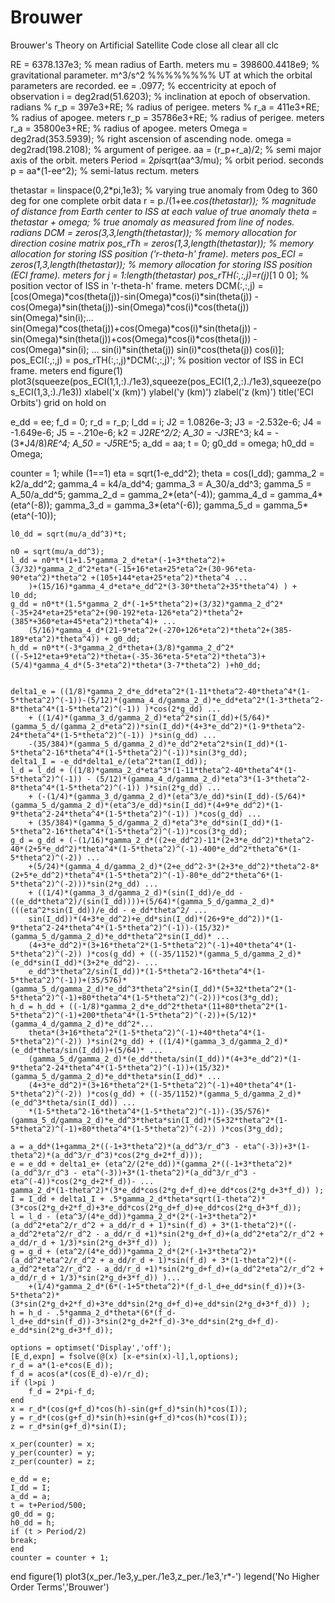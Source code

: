# Brouwer
Brouwer's Theory on Artificial Satellite Code
close all
clear all
clc

RE = 6378.137e3;                                                                % mean radius of Earth. meters
mu = 398600.4418e9;                                                         % gravitational parameter. m^3/s^2
%%%%%%%% UT at which the orbital parameters are recorded.
ee = .0977;                                                               % eccentricity at epoch of observation
i = deg2rad(51.6203);                                                       % inclination at epoch of observation. radians
% r_p = 397e3+RE;                                                             % radius of perigee. meters
% r_a = 411e3+RE;                                                             % radius of apogee. meters
r_p = 35786e3+RE;                                                             % radius of perigee. meters
r_a = 35800e3+RE;                                                             % radius of apogee. meters
Omega = deg2rad(353.5939);                                                  % right ascension of ascending node.
omega = deg2rad(198.2108);                                                  % argument of perigee.
aa = (r_p+r_a)/2;                                                            % semi major axis of the orbit. meters
Period = 2*pi*sqrt(aa^3/mu);                                                 % orbit period. seconds
p = aa*(1-ee^2);                                                              % semi-latus rectum. meters

thetastar = linspace(0,2*pi,1e3);                                           % varying true anomaly from 0deg to 360 deg for one complete orbit data
r = p./(1+ee.*cos(thetastar));                                               % magnitude of distance from Earth center to ISS at each value of true anomaly
theta = thetastar + omega;                                                  % true anomaly as measured from line of nodes. radians
DCM = zeros(3,3,length(thetastar));                                         % memory allocation for direction cosine matrix
pos_rTh = zeros(1,3,length(thetastar));                                     % memory allocation for storing ISS position ('r-theta-h' frame). meters
pos_ECI = zeros(1,3,length(thetastar));                                     % memory allocation for storing ISS position (ECI frame). meters
for j = 1:length(thetastar)
    pos_rTH(:,:,j)=r(j)*[1 0 0];                                            % position vector of ISS in 'r-theta-h' frame. meters
    DCM(:,:,j) = [cos(Omega)*cos(theta(j))-sin(Omega)*cos(i)*sin(theta(j)) -cos(Omega)*sin(theta(j))-sin(Omega)*cos(i)*cos(theta(j)) sin(Omega)*sin(i);...
        sin(Omega)*cos(theta(j))+cos(Omega)*cos(i)*sin(theta(j)) -sin(Omega)*sin(theta(j))+cos(Omega)*cos(i)*cos(theta(j)) -cos(Omega)*sin(i); ...
        sin(i)*sin(theta(j)) sin(i)*cos(theta(j)) cos(i)];
    pos_ECI(:,:,j) = pos_rTH(:,:,j)*DCM(:,:,j)';                            % position vector of ISS in ECI frame. meters
end
figure(1)
plot3(squeeze(pos_ECI(1,1,:)./1e3),squeeze(pos_ECI(1,2,:)./1e3),squeeze(pos_ECI(1,3,:)./1e3))
xlabel('x (km)')
ylabel('y (km)')
zlabel('z (km)')
title('ECI Orbits')
grid on
hold on


e_dd = ee;
f_d = 0;
r_d = r_p;
I_dd = i;
J2 = 1.0826e-3;
J3 = -2.532e-6;
J4 = -1.649e-6;
J5 = -.210e-6;
k2 = J2*RE^2/2;
A_30 = -J3*RE^3;
k4 = -(3*J4/8)*RE^4;
A_50 = -J5*RE^5;
a_dd = aa;
t = 0;
g0_dd = omega;
h0_dd = Omega;


counter = 1;
while (1==1)
    eta = sqrt(1-e_dd^2);
    theta = cos(I_dd);
    gamma_2 = k2/a_dd^2;
    gamma_4 = k4/a_dd^4;
    gamma_3 = A_30/a_dd^3;
    gamma_5 = A_50/a_dd^5;
    gamma_2_d = gamma_2*(eta^(-4));
    gamma_4_d = gamma_4*(eta^(-8));
    gamma_3_d = gamma_3*(eta^(-6));
    gamma_5_d = gamma_5*(eta^(-10));
    
    l0_dd = sqrt(mu/a_dd^3)*t;
    
    n0 = sqrt(mu/a_dd^3);
    l_dd = n0*t*(1+1.5*gamma_2_d*eta*(-1+3*theta^2)+(3/32)*gamma_2_d^2*eta*(-15+16*eta+25*eta^2+(30-96*eta-90*eta^2)*theta^2 +(105+144*eta+25*eta^2)*theta^4 ...
        )+(15/16)*gamma_4_d*eta*e_dd^2*(3-30*theta^2+35*theta^4) ) + l0_dd;
    g_dd = n0*t*(1.5*gamma_2_d*(-1+5*theta^2)+(3/32)*gamma_2_d^2*(-35+24*eta+25*eta^2+(90-192*eta-126*eta^2)*theta^2+(385*+360*eta+45*eta^2)*theta^4)+ ...
        (5/16)*gamma_4_d*(21-9*eta^2+(-270+126*eta^2)*theta^2+(385-189*eta^2)*theta^4)) + g0_dd;
    h_dd = n0*t*(-3*gamma_2_d*theta+(3/8)*gamma_2_d^2*((-5+12*eta+9*eta^2)*theta+(-35-36*eta-5*eta^2)*theta^3)+(5/4)*gamma_4_d*(5-3*eta^2)*theta*(3-7*theta^2) )+h0_dd;
    
    
    delta1_e = ((1/8)*gamma_2_d*e_dd*eta^2*(1-11*theta^2-40*theta^4*(1-5*theta^2)^(-1))-(5/12)*(gamma_4_d/gamma_2_d)*e_dd*eta^2*(1-3*theta^2-8*theta^4*(1-5*theta^2)^(-1)) )*cos(2*g_dd) ...
        + ((1/4)*(gamma_3_d/gamma_2_d)*eta^2*sin(I_dd)+(5/64)*(gamma_5_d/(gamma_2_d*eta^2))*sin(I_dd)*(4+3*e_dd^2)*(1-9*theta^2-24*theta^4*(1-5*theta^2)^(-1)) )*sin(g_dd) ...
        -(35/384)*(gamma_5_d/gamma_2_d)*e_dd^2*eta^2*sin(I_dd)*(1-5*theta^2-16*theta^4*(1-5*theta^2)^(-1))*sin(3*g_dd);
    delta1_I = -e_dd*delta1_e/(eta^2*tan(I_dd));
    l_d = l_dd + ((1/8)*gamma_2_d*eta^3*(1-11*theta^2-40*theta^4*(1-5*theta^2)^(-1)) - (5/12)*(gamma_4_d/gamma_2_d)*eta^3*(1-3*theta^2-8*theta^4*(1-5*theta^2)^(-1)) )*sin(2*g_dd) ...
        + (-(1/4)*(gamma_3_d/gamma_2_d)*(eta^3/e_dd)*sin(I_dd)-(5/64)*(gamma_5_d/gamma_2_d)*(eta^3/e_dd)*sin(I_dd)*(4+9*e_dd^2)*(1-9*theta^2-24*theta^4*(1-5*theta^2)^(-1)) )*cos(g_dd) ...
        + (35/384)*(gamma_5_d/gamma_2_d)*eta^3*e_dd*sin(I_dd)*(1-5*theta^2-16*theta^4*(1-5*theta^2)^(-1))*cos(3*g_dd);
    g_d = g_dd + (-(1/16)*gamma_2_d*((2+e_dd^2)-11*(2+3*e_dd^2)*theta^2-40*(2+5*e_dd^2)*theta^4*(1-5*theta^2)^(-1)-400*e_dd^2*theta^6*(1-5*theta^2)^(-2)) ...
        +(5/24)*(gamma_4_d/gamma_2_d)*(2+e_dd^2-3*(2+3*e_dd^2)*theta^2-8*(2+5*e_dd^2)*theta^4*(1-5*theta^2)^(-1)-80*e_dd^2*theta^6*(1-5*theta^2)^(-2)))*sin(2*g_dd) ...
        + ((1/4)*(gamma_3_d/gamma_2_d)*(sin(I_dd)/e_dd - ((e_dd*theta^2)/(sin(I_dd))))+(5/64)*(gamma_5_d/gamma_2_d)*(((eta^2*sin(I_dd))/e_dd - e_dd*theta^2/ ...
        sin(I_dd))*(4+3*e_dd^2)+e_dd*sin(I_dd)*(26+9*e_dd^2))*(1-9*theta^2-24*theta^4*(1-5*theta^2)^(-1))-(15/32)*(gamma_5_d/gamma_2_d)*e_dd*theta^2*sin(I_dd)* ...
        (4+3*e_dd^2)*(3+16*theta^2*(1-5*theta^2)^(-1)+40*theta^4*(1-5*theta^2)^(-2)) )*cos(g_dd) + ((-35/1152)*(gamma_5_d/gamma_2_d)*(e_dd*sin(I_dd)*(3+2*e_dd^2)- ...
        e_dd^3*theta^2/sin(I_dd))*(1-5*theta^2-16*theta^4*(1-5*theta^2)^(-1))+(35/576)*(gamma_5_d/gamma_2_d)*e_dd^3*theta^2*sin(I_dd)*(5+32*theta^2*(1-5*theta^2)^(-1)+80*theta^4*(1-5*theta^2)^(-2)))*cos(3*g_dd);
    h_d = h_dd + ((-1/8)*gamma_2_d*e_dd^2*theta*(11+80*theta^2*(1-5*theta^2)^(-1)+200*theta^4*(1-5*theta^2)^(-2))+(5/12)*(gamma_4_d/gamma_2_d)*e_dd^2*...
        theta*(3+16*theta^2*(1-5*theta^2)^(-1)+40*theta^4*(1-5*theta^2)^(-2)) )*sin(2*g_dd) + ((1/4)*(gamma_3_d/gamma_2_d)*(e_dd*theta/sin(I_dd))+(5/64)* ...
        (gamma_5_d/gamma_2_d)*(e_dd*theta/sin(I_dd))*(4+3*e_dd^2)*(1-9*theta^2-24*theta^4*(1-5*theta^2)^(-1))+(15/32)*(gamma_5_d/gamma_2_d)*e_dd*theta*sin(I_dd)* ...
        (4+3*e_dd^2)*(3+16*theta^2*(1-5*theta^2)^(-1)+40*theta^4*(1-5*theta^2)^(-2)) )*cos(g_dd) + ((-35/1152)*(gamma_5_d/gamma_2_d)*(e_dd^3*theta/sin(I_dd)) ...
        *(1-5*theta^2-16*theta^4*(1-5*theta^2)^(-1))-(35/576)*(gamma_5_d/gamma_2_d)*e_dd^3*theta*sin(I_dd)*(5+32*theta^2*(1-5*theta^2)^(-1)+80*theta^4*(1-5*theta^2)^(-2)) )*cos(3*g_dd);
    
    a = a_dd*(1+gamma_2*((-1+3*theta^2)*(a_dd^3/r_d^3 - eta^(-3))+3*(1-theta^2)*(a_dd^3/r_d^3)*cos(2*g_d+2*f_d)));
    e = e_dd + delta1_e+ (eta^2/(2*e_dd))*(gamma_2*((-1+3*theta^2)*(a_dd^3/r_d^3 - eta^(-3))+3*(1-theta^2)*(a_dd^3/r_d^3 - eta^(-4))*cos(2*g_d+2*f_d))- ...
    gamma_2_d*(1-theta^2)*(3*e_dd*cos(2*g_d+f_d)+e_dd*cos(2*g_d+3*f_d)) );
    I = I_dd + delta1_I + .5*gamma_2_d*theta*sqrt(1-theta^2)*(3*cos(2*g_d+2*f_d)+3*e_dd*cos(2*g_d+f_d)+e_dd*cos(2*g_d+3*f_d));
    l = l_d - (eta^3/(4*e_dd))*gamma_2_d*(2*(-1+3*theta^2)*(a_dd^2*eta^2/r_d^2 + a_dd/r_d + 1)*sin(f_d) + 3*(1-theta^2)*((-a_dd^2*eta^2/r_d^2 - a_dd/r_d +1)*sin(2*g_d+f_d)+(a_dd^2*eta^2/r_d^2 + a_dd/r_d + 1/3)*sin(2*g_d+3*f_d)) );
    g = g_d + (eta^2/(4*e_dd))*gamma_2_d*(2*(-1+3*theta^2)*(a_dd^2*eta^2/r_d^2 + a_dd/r_d + 1)*sin(f_d) + 3*(1-theta^2)*((-a_dd^2*eta^2/r_d^2 - a_dd/r_d +1)*sin(2*g_d+f_d)+(a_dd^2*eta^2/r_d^2 + a_dd/r_d + 1/3)*sin(2*g_d+3*f_d)) )...
        +(1/4)*gamma_2_d*(6*(-1+5*theta^2)*(f_d-l_d+e_dd*sin(f_d))+(3-5*theta^2)*(3*sin(2*g_d+2*f_d)+3*e_dd*sin(2*g_d+f_d)+e_dd*sin(2*g_d+3*f_d)) );
    h = h_d - .5*gamma_2_d*theta*(6*(f_d-l_d+e_dd*sin(f_d))-3*sin(2*g_d+2*f_d)-3*e_dd*sin(2*g_d+f_d)-e_dd*sin(2*g_d+3*f_d));
    
    options = optimset('Display','off');
    [E_d,expn] = fsolve(@(x) [x-e*sin(x)-l],l,options);
    r_d = a*(1-e*cos(E_d));
    f_d = acos(a*(cos(E_d)-e)/r_d);
    if (l>pi )
        f_d = 2*pi-f_d;
    end
    x = r_d*(cos(g+f_d)*cos(h)-sin(g+f_d)*sin(h)*cos(I));
    y = r_d*(cos(g+f_d)*sin(h)+sin(g+f_d)*cos(h)*cos(I));
    z = r_d*sin(g+f_d)*sin(I);
    
    x_per(counter) = x;
    y_per(counter) = y;
    z_per(counter) = z;
    
    e_dd = e;
    I_dd = I;
    a_dd = a;
    t = t+Period/500;
    g0_dd = g;
    h0_dd = h;
    if (t > Period/2)
    break;
    end
    counter = counter + 1;
end
figure(1)
plot3(x_per./1e3,y_per./1e3,z_per./1e3,'r*-')
legend('No Higher Order Terms','Brouwer')


